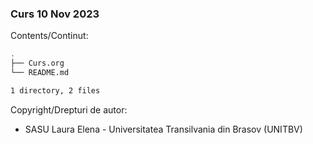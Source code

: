 ### Curs 10 Nov 2023

Contents/Continut: 

```sh
.
├── Curs.org
└── README.md

1 directory, 2 files
```

Copyright/Drepturi de autor:
* SASU Laura Elena - Universitatea Transilvania din Brasov (UNITBV)
